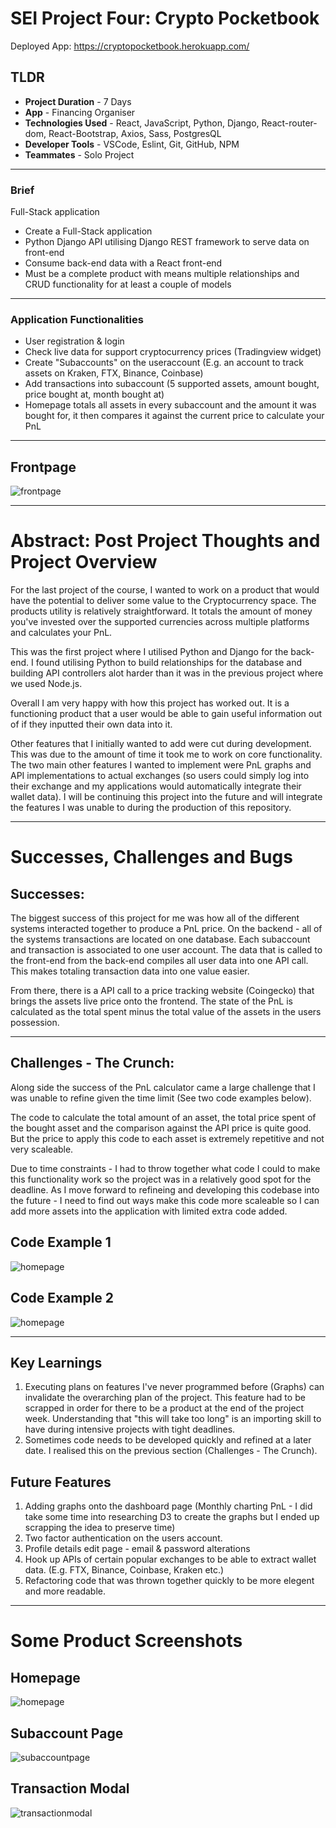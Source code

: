 # SEI Project Four: Crypto Pocketbook

Deployed App: https://cryptopocketbook.herokuapp.com/

## TLDR
- **Project Duration** - 7 Days
- **App** - Financing Organiser
- **Technologies Used** - React, JavaScript, Python, Django, React-router-dom, React-Bootstrap, Axios, Sass, PostgresQL
- **Developer Tools** - VSCode, Eslint, Git, GitHub, NPM
- **Teammates** - Solo Project
____

### Brief

Full-Stack application

- Create a Full-Stack application
- Python Django API utilising Django REST framework to serve data on front-end
- Consume back-end data with a React front-end
- Must be a complete product with means multiple relationships and CRUD functionality for at least a couple of models
____

### Application Functionalities

- User registration & login
- Check live data for support cryptocurrency prices (Tradingview widget)
- Create "Subaccounts" on the useraccount (E.g. an account to track assets on Kraken, FTX, Binance, Coinbase)
- Add transactions into subaccount (5 supported assets, amount bought, price bought at, month bought at)
- Homepage totals all assets in every subaccount and the amount it was bought for, it then compares it against the current price to calculate your PnL

____

## Frontpage
![frontpage](/readmepictures/frontpage.png)
____

# Abstract: Post Project Thoughts and Project Overview

For the last project of the course, I wanted to work on a product that would have the potential to deliver some value to the Cryptocurrency space. The products utility is relatively straightforward. It totals the amount of money you've invested over the supported currencies across multiple platforms and calculates your PnL.

This was the first project where I utilised Python and Django for the back-end. I found utilising Python to build relationships for the database and building API controllers alot harder than it was in the previous project where we used Node.js.

Overall I am very happy with how this project has worked out. It is a functioning product that a user would be able to gain useful information out of if they inputted their own data into it.

Other features that I initially wanted to add were cut during development. This was due to the amount of time it took me to work on core functionality. The two main other features I wanted to implement were PnL graphs and API implementations to actual exchanges (so users could simply log into their exchange and my applications would automatically integrate their wallet data). I will be continuing this project into the future and will integrate the features I was unable to during the production of this repository.

____

# Successes, Challenges and Bugs

## Successes: 

The biggest success of this project for me was how all of the different systems interacted together to produce a PnL price. On the backend - all of the systems transactions are located on one database. Each subaccount and transaction is associated to one user account. The data that is called to the front-end from the back-end compiles all user data into one API call. This makes totaling transaction data into one value easier. 

From there, there is a API call to a price tracking website (Coingecko) that brings the assets live price onto the frontend. The state of the PnL is calculated as the total spent minus the total value of the assets in the users possession.
____

## Challenges - The Crunch:

Along side the success of the PnL calculator came a large challenge that I was unable to refine given the time limit (See two code examples below).

The code to calculate the total amount of an asset, the total price spent of the bought asset and the comparison against the API price is quite good. But the price to apply this code to each asset is extremely repetitive and not very scaleable. 

Due to time constraints - I had to throw together what code I could to make this functionality work so the project was in a relatively good spot for the deadline. As I move forward to refineing and developing this codebase into the future - I need to find out ways make this code more scaleable so I can add more assets into the application with limited extra code added.

## Code Example 1
![homepage](/readmepictures/codeexample.png)
## Code Example 2
![homepage](/readmepictures/codeexample2.png)
__________

## Key Learnings 
1. Executing plans on features I've never programmed before (Graphs) can invalidate the overarching plan of the project. This feature had to be scrapped in order for there to be a product at the end of the project week. Understanding that "this will take too long" is an importing skill to have during intensive projects with tight deadlines.
2. Sometimes code needs to be developed quickly and refined at a later date. I realised this on the previous section (Challenges - The Crunch).

## Future Features
1. Adding graphs onto the dashboard page (Monthly charting PnL - I did take some time into researching D3 to create the graphs but I ended up scrapping the idea to preserve time)
2. Two factor authentication on the users account.
3. Profile details edit page - email & password alterations
4. Hook up APIs of certain popular exchanges to be able to extract wallet data. (E.g. FTX, Binance, Coinbase, Kraken etc.)
5. Refactoring code that was thrown together quickly to be more elegent and more readable.
_______

# Some Product Screenshots


## Homepage
![homepage](/readmepictures/homepage.png)

## Subaccount Page
![subaccountpage](/readmepictures/subaccountpage.png)

## Transaction Modal
![transactionmodal](/readmepictures/transactionModal.png)
